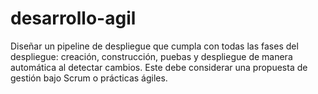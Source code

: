 # desarrollo-agil

Diseñar un pipeline de despliegue que cumpla con todas las fases del despliegue: creación, construcción, puebas y despliegue de manera automática al detectar cambios.
Este debe considerar una propuesta de gestión bajo Scrum o prácticas ágiles.